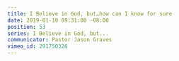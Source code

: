 ```yaml
---
title: I Believe in God, but…how can I know for sure
date: 2019-01-10 09:31:00 -08:00
position: 53
series: I Believe in God, but...
communicator: Pastor Jason Graves
vimeo_id: 291750326
---
```


